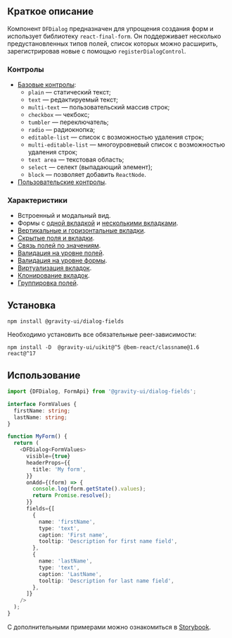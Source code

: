## Краткое описание

Компонент `DFDialog` предназначен для упрощения создания форм и использует библиотеку `react-final-form`.
Он поддерживает несколько предустановленных типов полей, список которых можно расширить, зарегистрировав новые с помощью `registerDialogControl`.

### Контролы

- [Базовые контролы](https://preview.yandexcloud.dev/dialog-fields/?path=/story/demo-00-base-controls):
  - `plain` — статический текст;
  - `text` — редактируемый текст;
  - `multi-text` — пользовательский массив строк;
  - `checkbox` — чекбокс;
  - `tumbler` — переключатель;
  - `radio` — радиокнопка;
  - `editable-list` — список с возможностью удаления строк;
  - `multi-editable-list` — многоуровневый список с возможностью удаления строк;
  - `text area` — текстовая область;
  - `select` — селект (выпадающий элемент);
  - `block` — позволяет добавить `ReactNode`.
- [Пользовательские контролы](https://preview.yandexcloud.dev/dialog-fields/?path=/story/tutorials-custom-control-registration).

### Характеристики

- Встроенный и модальный вид.
- Формы с [одной вкладкой](https://preview.yandexcloud.dev/dialog-fields/?path=/story/demo-01-one-tab) и [несколькими вкладками](https://preview.yandexcloud.dev/dialog-fields/?path=/story/demo-02-several-tab--horizontal-tabs).
- [Вертикальные и горизонтальные вкладки](https://preview.yandexcloud.dev/dialog-fields/?path=/story/demo-02-several-tab).
- [Скрытые поля и вкладки](https://preview.yandexcloud.dev/dialog-fields/?path=/story/demo-04-visibility-condition).
- [Связь полей по значениям](https://preview.yandexcloud.dev/dialog-fields/?path=/story/demo-05-extras-and-linked-fields).
- [Валидация на уровне полей](https://preview.yandexcloud.dev/dialog-fields/?path=/story/demo-06-field-validators).
- [Валидация на уровне формы](https://preview.yandexcloud.dev/dialog-fields/?path=/story/demo-07-form-validation).
- [Виртуализация вкладок](https://preview.yandexcloud.dev/dialog-fields/?path=/story/demo-08-virtualized-tabs).
- [Клонирование вкладок](https://preview.yandexcloud.dev/dialog-fields/?path=/story/demo-08-cloneable-tabs-).
- [Группировка полей](https://preview.yandexcloud.dev/dialog-fields/?path=/story/demo-03-sections).

## Установка

```
npm install @gravity-ui/dialog-fields
```

Необходимо установить все обязательные peer-зависимости:

```
npm install -D  @gravity-ui/uikit@^5 @bem-react/classname@1.6 react@^17
```

## Использование

```ts
import {DFDialog, FormApi} from '@gravity-ui/dialog-fields';

interface FormValues {
  firstName: string;
  lastName: string;
}

function MyForm() {
  return (
    <DFDialog<FormValues>
      visible={true}
      headerProps={{
        title: 'My form',
      }}
      onAdd={(form) => {
        console.log(form.getState().values);
        return Promise.resolve();
      }}
      fields={[
        {
          name: 'firstName',
          type: 'text',
          caption: 'First name',
          tooltip: 'Description for first name field',
        },
        {
          name: 'lastName',
          type: 'text',
          caption: 'LastName',
          tooltip: 'Description for last name field',
        },
      ]}
    />
  );
}
```

C дополнительными примерами можно ознакомиться в [Storybook](https://preview.yandexcloud.dev/dialog-fields).
